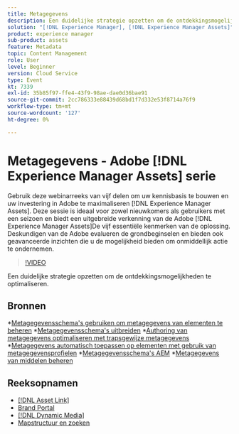 ```yaml
---
title: Metagegevens
description: Een duidelijke strategie opzetten om de ontdekkingsmogelijkheden te optimaliseren
solution: "[!DNL Experience Manager], [!DNL Experience Manager Assets]"
product: experience manager
sub-product: assets
feature: Metadata
topic: Content Management
role: User
level: Beginner
version: Cloud Service
type: Event
kt: 7339
exl-id: 35b85f97-ffe4-43f9-98ae-dae0d36bae91
source-git-commit: 2cc786333e88439d68bd1f7d332e53f8714a76f9
workflow-type: tm+mt
source-wordcount: '127'
ht-degree: 0%

---
```


# Metagegevens - Adobe [!DNL Experience Manager Assets] serie

Gebruik deze webinarreeks van vijf delen om uw kennisbasis te bouwen en uw investering in Adobe te maximaliseren [!DNL Experience Manager Assets]. Deze sessie is ideaal voor zowel nieuwkomers als gebruikers met een seizoen en biedt een uitgebreide verkenning van de Adobe [!DNL Experience Manager Assets]De vijf essentiële kenmerken van de oplossing. Deskundigen van de Adobe evalueren de grondbeginselen en bieden ook geavanceerde inzichten die u de mogelijkheid bieden om onmiddellijk actie te ondernemen.

>[!VIDEO](https://video.tv.adobe.com/v/332134/?quality=12&learn=on&hidetitle=true)

Een duidelijke strategie opzetten om de ontdekkingsmogelijkheden te optimaliseren.

## Bronnen

*[Metagegevensschema&#39;s gebruiken om metagegevens van elementen te beheren](https://experienceleague.adobe.com/en/docs/experience-manager-learn/assets/authoring/metadata)
*[Metagegevensschema&#39;s uitbreiden](https://experienceleague.adobe.com/en/docs/experience-manager-learn/assets/configuring/metadata-schemas)
*[Authoring van metagegevens optimaliseren met trapsgewijze metagegevens](https://experienceleague.adobe.com/en/docs/experience-manager-learn/assets/metadata/cascade-metadata-feature-video-use)
*[Metagegevens automatisch toepassen op elementen met gebruik van metagegevensprofielen](https://experienceleague.adobe.com/en/docs/experience-manager-learn/assets/configuring/metadata-profiles)
*[Metagegevensschema&#39;s AEM](https://experienceleague.adobe.com/en/docs/experience-manager-65/content/assets/administer/metadata-schemas#administer)
*[Metagegevens van middelen beheren](https://experienceleague.adobe.com/en/docs/experience-manager-65/content/assets/using/metadata#RegisteringacustomnamespacewithinAEM)

## Reeksopnamen

* [[!DNL Asset Link]](asset-link.md)
* [Brand Portal](brand-portal.md)
* [[!DNL Dynamic Media]](dynamic-media.md)
* [Mapstructuur en zoeken](folder-structure-search.md)
